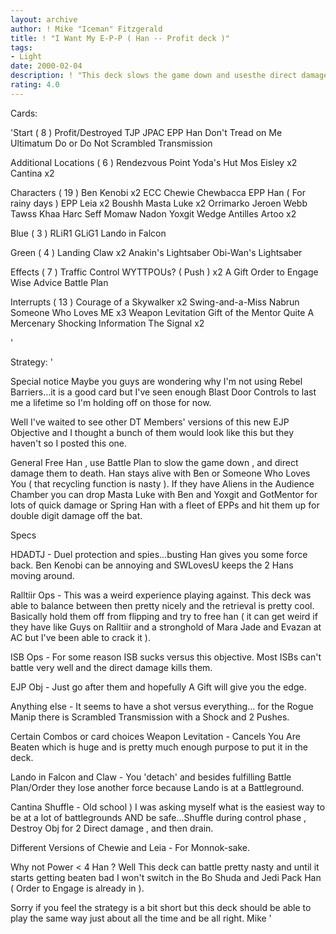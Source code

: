 ```yaml
---
layout: archive
author: ! Mike "Iceman" Fitzgerald
title: ! "I Want My E-P-P ( Han -- Profit deck )"
tags:
- Light
date: 2000-02-04
description: ! "This deck slows the game down and usesthe direct damage from the LS EJP Objective to damage the opponent."
rating: 4.0
---
```

Cards: 

'Start  ( 8 )
Profit/Destroyed
TJP
JPAC
EPP Han
Don't Tread on Me
Ultimatum
Do or Do Not
Scrambled Transmission

Additional Locations  ( 6 )
Rendezvous Point
Yoda's Hut
Mos Eisley x2
Cantina x2

Characters  ( 19 )
Ben Kenobi x2
ECC Chewie
Chewbacca
EPP Han ( For rainy days )
EPP Leia x2
Boushh
Masta Luke x2
Orrimarko
Jeroen Webb
Tawss Khaa
Harc Seff
Momaw Nadon
Yoxgit
Wedge Antilles
Artoo x2

Blue  ( 3 )
RLiR1
GLiG1
Lando in Falcon

Green  ( 4 )
Landing Claw x2
Anakin's Lightsaber
Obi-Wan's Lightsaber

Effects  ( 7 )
Traffic Control
WYTTPOUs? ( Push ) x2
A Gift
Order to Engage
Wise Advice
Battle Plan

Interrupts  ( 13 )
Courage of a Skywalker x2
Swing-and-a-Miss
Nabrun
Someone Who Loves ME x3
Weapon Levitation
Gift of the Mentor
Quite A Mercenary
Shocking Information
The Signal x2

'

Strategy: '

Special notice  Maybe you guys are wondering
why I'm not using Rebel Barriers...it is a good card
but I've seen enough Blast Door Controls to last me
a lifetime so I'm holding off on those for now.


Well I've waited to see other DT Members' versions
of this new EJP Objective and I thought a bunch
of them would look like this but they haven't so
I posted this one.

General  Free Han , use Battle Plan to slow the
game down , and direct damage them to death. Han stays alive with Ben or Someone Who Loves You ( that recycling function is nasty ). If they have Aliens in the Audience Chamber you can drop Masta Luke with Ben and Yoxgit and GotMentor for lots of quick damage or Spring Han with a fleet of EPPs and hit them up for double digit damage off the bat.

Specs 

HDADTJ - Duel protection and spies...busting Han
gives you some force back. Ben Kenobi can be
annoying and SWLovesU keeps the 2 Hans moving around.

Ralltiir Ops - This was a weird experience playing against. This deck was able to balance between then pretty nicely and the retrieval is pretty cool. Basically hold them off from flipping and try to free han ( it can get weird if they have like Guys on Ralltiir and a stronghold of Mara Jade and Evazan at AC but I've been able to crack it ).

ISB Ops - For some reason ISB sucks versus this objective. Most ISBs can't battle very well and the direct damage kills them.

EJP Obj - Just go after them and hopefully A Gift will give you the edge.

Anything else - It seems to have a shot versus everything... for the Rogue Manip there is Scrambled Transmission with a Shock and 2 Pushes.

Certain Combos or card choices 
Weapon Levitation - Cancels You Are Beaten which is huge and is pretty much enough purpose to put it in the deck.

Lando in Falcon and Claw - You 'detach' and besides fulfilling Battle Plan/Order they lose another force because Lando is at a Battleground.

Cantina Shuffle - Old school ) I was asking myself what is the easiest way to be at a lot of battlegrounds AND be safe...Shuffle during control phase , Destroy Obj for 2 Direct damage , and then drain.

Different Versions of Chewie and Leia - For Monnok-sake.

Why not Power < 4 Han ? Well This deck can battle pretty nasty and until it starts getting beaten bad I won't switch in the Bo Shuda and Jedi Pack Han ( Order to Engage is already in ).

Sorry if you feel the strategy is a bit short but this deck should be able to play the same way just about all the time and be all right.
Mike   '